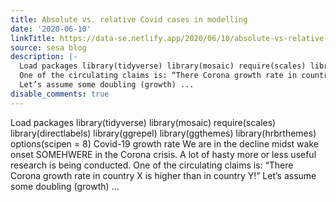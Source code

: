 ```yaml
---
title: Absolute vs. relative Covid cases in modelling
date: '2020-06-10'
linkTitle: https://data-se.netlify.app/2020/06/10/absolute-vs-relative-covid-cases-in-modelling/
source: sesa blog
description: |-
  Load packages library(tidyverse) library(mosaic) require(scales) library(directlabels) library(ggrepel) library(ggthemes) library(hrbrthemes) options(scipen = 8) Covid-19 growth rate We are in the decline midst wake onset SOMEHWERE in the Corona crisis. A lot of hasty more or less useful research is being conducted.
  One of the circulating claims is: “There Corona growth rate in country X is higher than in country Y!”
  Let’s assume some doubling (growth) ...
disable_comments: true
---
```

Load packages library(tidyverse) library(mosaic) require(scales) library(directlabels) library(ggrepel) library(ggthemes) library(hrbrthemes) options(scipen = 8) Covid-19 growth rate We are in the decline midst wake onset SOMEHWERE in the Corona crisis. A lot of hasty more or less useful research is being conducted.
One of the circulating claims is: “There Corona growth rate in country X is higher than in country Y!”
Let’s assume some doubling (growth) ...